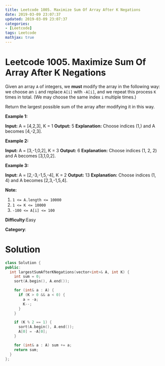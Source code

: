 ```yaml
---
title: Leetcode 1005. Maximize Sum Of Array After K Negations
date: 2019-03-09 23:07:37
updated: 2019-03-09 23:07:37
categories: 
- [Leetcode]
tags: Leetcode
mathjax: true
---
```


# Leetcode 1005. Maximize Sum Of Array After K Negations

Given an array  `A`  of integers, we  **must** modify the array in the following way: we choose an  `i` and replace `A[i]`  with  `-A[i]`, and we repeat this process  `K`  times in total. (We may choose the same index  `i`  multiple times.)

Return the largest possible sum of the array after modifying it in this way.

**Example 1:**

**Input:** A = [4,2,3], K = 1
**Output:** 5
**Explanation:** Choose indices (1,) and A becomes [4,-2,3].

**Example 2:**

**Input:** A = [3,-1,0,2], K = 3
**Output:** 6
**Explanation:** Choose indices (1, 2, 2) and A becomes [3,1,0,2].

**Example 3:**

**Input:** A = [2,-3,-1,5,-4], K = 2
**Output:** 13 **Explanation:** Choose indices (1, 4) and A becomes [2,3,-1,5,4].

**Note:**

1.  `1 <= A.length <= 10000`
2.  `1 <= K <= 10000`
3.  `-100 <= A[i] <= 100`

**Difficulty**:Easy

**Category**:

# Solution

```cpp
class Solution {
public:
  int largestSumAfterKNegations(vector<int>& A, int K) {
    int sum = 0;
    sort(A.begin(), A.end());

    for (int& a : A) {
      if (K > 0 && a < 0) {
        a = -a;
        K--;
      }
    }

    if (K % 2 == 1) {
      sort(A.begin(), A.end());
      A[0] = -A[0];
    }

    for (int& a : A) sum += a;
    return sum;
  }
};
```